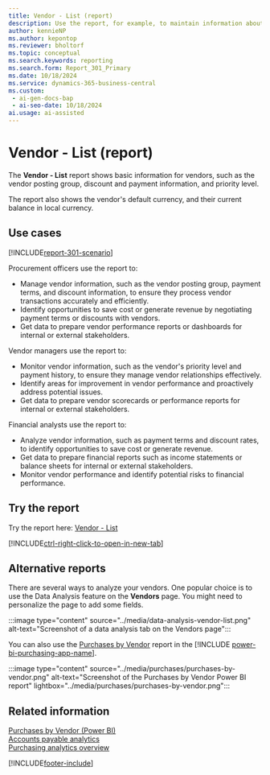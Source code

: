 ```yaml
---
title: Vendor - List (report)
description: Use the report, for example, to maintain information about the vendor.
author: kennieNP
ms.author: kepontop
ms.reviewer: bholtorf
ms.topic: conceptual
ms.search.keywords: reporting
ms.search.form: Report_301_Primary
ms.date: 10/18/2024
ms.service: dynamics-365-business-central
ms.custom:
 - ai-gen-docs-bap
 - ai-seo-date: 10/18/2024
ai.usage: ai-assisted
---
```


# Vendor - List (report)

The **Vendor - List** report shows basic information for vendors, such as the vendor posting group, discount and payment information, and priority level.

The report also shows the vendor's default currency, and their current balance in local currency.

## Use cases

[!INCLUDE[report-301-scenario](../includes/report-301-scenario-include.md)]

<!-- 
Prompt
Below is a report in an ERP system. Provide 3-4 use cases for different personas working with procurement.
Format like this:    
  
As a <persona>, use the report to    
* use case 1  
* use case 2    

Do not capitalize the persona names. 

## Report name
Vendor - List

### What the report does
The *Vendor - List* report shows basic information for vendors, such as the vendor posting group, discount and payment information, and priority level. 
The report also shows the vendor's default currency, and the vendor's current balance (in LCY). 

### Use cases
Use the report, for example, to maintain information about the vendor
This report is useful for maintaining and managing vendor information effectively.

Please include your data sources and URLs

-->

Procurement officers use the report to:

* Manage vendor information, such as the vendor posting group, payment terms, and discount information, to ensure they process vendor transactions accurately and efficiently.
* Identify opportunities to save cost or generate revenue by negotiating payment terms or discounts with vendors.
* Get data to prepare vendor performance reports or dashboards for internal or external stakeholders.

Vendor managers use the report to:

* Monitor vendor information, such as the vendor's priority level and payment history, to ensure they manage vendor relationships effectively.
* Identify areas for improvement in vendor performance and proactively address potential issues.
* Get data to prepare vendor scorecards or performance reports for internal or external stakeholders.

Financial analysts use the report to:

* Analyze vendor information, such as payment terms and discount rates, to identify opportunities to save cost or generate revenue.
* Get data to prepare financial reports such as income statements or balance sheets for internal or external stakeholders.
* Monitor vendor performance and identify potential risks to financial performance.

## Try the report

Try the report here: [Vendor - List](https://businesscentral.dynamics.com?report=301)

[!INCLUDE[ctrl-right-click-to-open-in-new-tab](../includes/ctrl-right-click-to-open-in-new-tab.md)]

## Alternative reports

There are several ways to analyze your vendors. One popular choice is to use the Data Analysis feature on the **Vendors** page. You might need to personalize the page to add some fields.

:::image type="content" source="../media/data-analysis-vendor-list.png" alt-text="Screenshot of a data analysis tab on the Vendors page":::

You can also use the [Purchases by Vendor](../purchases-powerbi-purchases-by-vendor.md) report in the [!INCLUDE [power-bi-purchasing-app-name](../includes/power-bi-purchasing-app-name.md)].

:::image type="content" source="../media/purchases/purchases-by-vendor.png" alt-text="Screenshot of the Purchases by Vendor Power BI report" lightbox="../media/purchases/purchases-by-vendor.png":::

## Related information

[Purchases by Vendor (Power BI)](../purchases-powerbi-purchases-by-vendor.md)  
[Accounts payable analytics](../payables-reports.md)  
[Purchasing analytics overview](../purchasing-analytics-overview.md)  

[!INCLUDE[footer-include](../includes/footer-banner.md)]